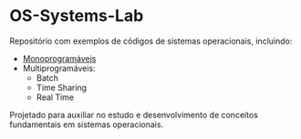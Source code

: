 # OS-Systems-Lab

Repositório com exemplos de códigos de sistemas operacionais, incluindo:

- [Monoprogramáveis](https://github.com/f5-nascimento/OS-Systems-Lab/blob/main/monoprogramavel.md)
- Multiprogramáveis:
  - Batch
  - Time Sharing
  - Real Time

Projetado para auxiliar no estudo e desenvolvimento de conceitos fundamentais em sistemas operacionais.

